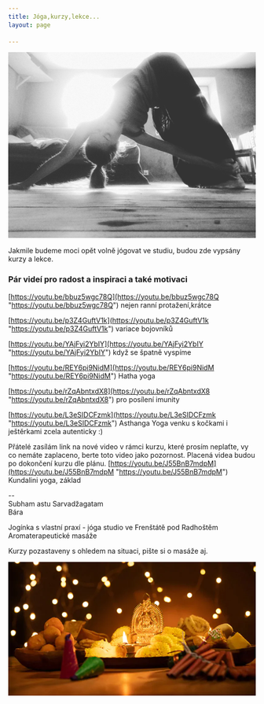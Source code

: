 ```yaml
---
title: Jóga,kurzy,lekce...
layout: page

---
```

![](/uploads/IMG_20190730_104235_826.jpg)

Jakmile budeme moci opět volně jógovat ve studiu, budou zde vypsány kurzy a lekce.

### Pár videí pro radost a inspiraci a také motivaci

[https://youtu.be/bbuz5wgc78Q](https://youtu.be/bbuz5wgc78Q "https://youtu.be/bbuz5wgc78Q") nejen ranní protažení,krátce

[https://youtu.be/p3Z4GuftV1k](https://youtu.be/p3Z4GuftV1k "https://youtu.be/p3Z4GuftV1k") variace bojovníků

[https://youtu.be/YAjFyi2YbIY](https://youtu.be/YAjFyi2YbIY "https://youtu.be/YAjFyi2YbIY") když se špatně vyspíme

[https://youtu.be/REY6pi9NidM](https://youtu.be/REY6pi9NidM "https://youtu.be/REY6pi9NidM") Hatha yoga

[https://youtu.be/rZqAbntxdX8](https://youtu.be/rZqAbntxdX8 "https://youtu.be/rZqAbntxdX8") pro posílení imunity

[https://youtu.be/L3eSIDCFzmk](https://youtu.be/L3eSIDCFzmk  "https://youtu.be/L3eSIDCFzmk") Asthanga Yoga venku s kočkami i ještěrkami zcela autenticky :)

Přátelé zasílám link na nové video v rámci kurzu, které prosím neplaťte, vy co nemáte zaplaceno, berte toto video jako pozornost. Placená videa budou po dokončení kurzu dle plánu. [https://youtu.be/J55BnB7mdpM](https://youtu.be/J55BnB7mdpM "https://youtu.be/J55BnB7mdpM")  Kundalini yoga, základ

\--  
Subham astu Sarvadžagatam  
Bára

Jogínka s vlastní praxí - jóga studio ve Frenštátě pod Radhoštěm  
Aromaterapeutické masáže

Kurzy pozastaveny s ohledem na situaci, pište si o masáže aj.

![](/uploads/diwaliposterimage-1.webp)